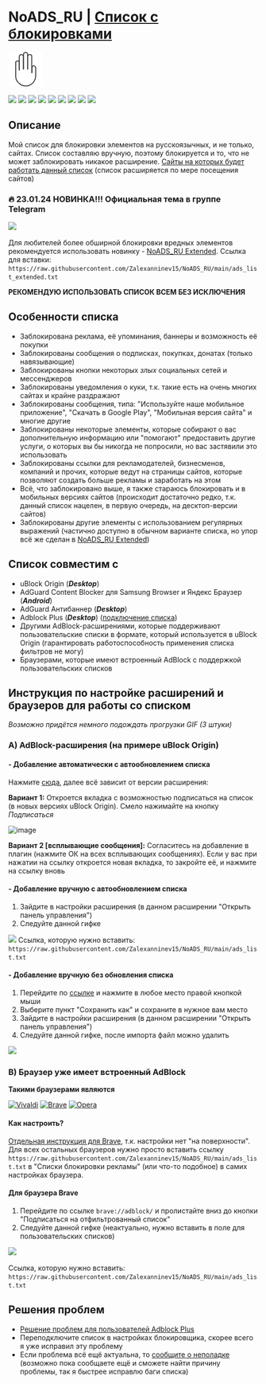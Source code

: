 # NoADS_RU | [Список с блокировками](https://raw.githubusercontent.com/Zalexanninev15/NoADS_RU/main/ads_list.txt)

<img src="./assets/Logo.png" width="70" height="70"/>

[![](https://img.shields.io/badge/platforms-AdBlocking_Extensions-F40D12.svg?logo=adblock)](https://github.com/Zalexanninev15/NoADS_RU)
[![](https://img.shields.io/github/last-commit/Zalexanninev15/NoADS_RU.svg)](https://github.com/Zalexanninev15/NoADS_RU/commits/main)
[![](https://img.shields.io/github/stars/Zalexanninev15/NoADS_RU.svg)](https://github.com/Zalexanninev15/NoADS_RU/stargazers)
[![](https://img.shields.io/github/forks/Zalexanninev15/NoADS_RU.svg)](https://github.com/Zalexanninev15/NoADS_RU/network/members)
[![](https://img.shields.io/github/issues/Zalexanninev15/NoADS_RU.svg)](https://github.com/Zalexanninev15/NoADS_RU/issues?q=is%3Aopen+is%3Aissue)
[![](https://img.shields.io/github/issues-closed/Zalexanninev15/NoADS_RU.svg)](https://github.com/Zalexanninev15/NoADS_RU/issues?q=is%3Aissue+is%3Aclosed)
[![](https://img.shields.io/badge/Topic_in_Telegram_group-26A5E4.svg?logo=telegram)](https://t.me/z15_community/123)
[![](https://img.shields.io/badge/license-MIT-blue.svg)](LICENSE)
[![](https://img.shields.io/badge/Donate-FFDD00.svg?logo=buymeacoffee&logoColor=black)](https://zalexanninev15-donate.pfm.live/)

## Описание
Мой список для блокировки элементов на русскоязычных, и не только, сайтах. Список составляю вручную, поэтому блокируется и то, что не может заблокировать никакое расширение. [Сайты на которых будет работать данный список](https://github.com/Zalexanninev15/NoADS_RU/blob/main/SITES.md) (список расширяется по мере посещения сайтов)

### 🔥 23.01.24 НОВИНКА!!! Официальная тема в группе Telegram
[![](https://img.shields.io/badge/Вступить-26A5E4.svg?logo=telegram)](https://t.me/z15_community/123)

Для любителей более обширной блокировки вредных элементов рекомендуется использовать новинку - [NoADS_RU Extended](https://raw.githubusercontent.com/Zalexanninev15/NoADS_RU/main/ads_list_extended.txt). Ссылка для вставки: ```https://raw.githubusercontent.com/Zalexanninev15/NoADS_RU/main/ads_list_extended.txt```

**РЕКОМЕНДУЮ ИСПОЛЬЗОВАТЬ СПИСОК ВСЕМ БЕЗ ИСКЛЮЧЕНИЯ**
## Особенности списка
* Заблокирована реклама, её упоминания, баннеры и возможность её покупки
* Заблокированы сообщения о подписках, покупках, донатах (только навязывающие)
* Заблокированы кнопки некоторых *злых* социальных сетей и мессенджеров
* Заблокированы уведомления о куки, т.к. такие есть на очень многих сайтах и крайне раздражают
* Заблокированы сообщения, типа: "Используйте наше мобильное приложение", "Скачать в Google Play", "Мобильная версия сайта" и многие другие
* Заблокированы некоторые элементы, которые собирают о вас дополнительную информацию или "помогают" предоставить другие услуги, о которых вы бы никогда не попросили, но вас застявили это использовать
* Заблокированы ссылки для рекламодателей, бизнесменов, компаний и прочих, которые ведут на страницы сайтов, которые позволяют создать больше рекламы и заработать на этом
* Всё, что заблокировано выше, я также стараюсь блокировать и в мобильных версиях сайтов (происходит достаточно редко, т.к. данный список нацелен, в первую очередь, на десктоп-версии сайтов)
* Заблокированы другие элементы с использованием регулярных выражений (частично доступно в обычном варианте списка, но упор всё же сделан в [NoADS_RU Extended](https://raw.githubusercontent.com/Zalexanninev15/NoADS_RU/main/ads_list_extended.txt))

## Список совместим с
* uBlock Origin (***Desktop***)
* AdGuard Content Blocker для Samsung Browser и Яндекс Браузер (***Android***)
* AdGuard Антибаннер (***Desktop***)
* Adblock Plus (***Desktop***) ([подключение списка](https://github.com/Zalexanninev15/NoADS_RU/issues/10))
* Другими AdBlock-расширениями, которые поддерживают пользовательские списки в формате, который используется в uBlock Origin (гарантировать работоспособность применения списка фильтров не могу)
* Браузерами, которые имеют встроенный AdBlock с поддержкой пользовательских списков


## Инструкция по настройке расширений и браузеров для работы со списком

*Возможно придётся немного подождать прогрузки GIF (3 штуки)*

### A) AdBlock-расширения (на примере uBlock Origin)
#### - Добавление автоматически с автообновлением списка
Нажмите [сюда](https://subscribe.adblockplus.org/?location=https://raw.githubusercontent.com/Zalexanninev15/NoADS_RU/main/ads_list.txt&title=NoADS_RU), далее всё зависит от версии расширения:

**Вариант 1:** Откроется вкладка с возможностью подписаться на список (в новых версиях uBlock Origin). Смело нажимайте на кнопку *Подписаться*

![image](https://github.com/Zalexanninev15/NoADS_RU/blob/main/assets/Subscribe-in-uBlock-Origin.png?raw=true)

**Вариант 2 [всплывающие сообщения]:** Согласитесь на добавление в плагин (нажмите ОК на всех всплывающих сообщениях). Если у вас при нажатии на ссылку откроется новая вкладка, то закройте её, и нажмите на ссылку вновь

#### - Добавление вручную с автообновлением списка
1. Зайдите в настройки расширения (в данном расширении "Открыть панель управления")
2. Следуйте данной гифке

![](https://github.com/Zalexanninev15/NoADS_RU/blob/main/assets/How-to-subscribe-in-uBlock-Origin.gif)
Ссылка, которую нужно вставить: ```https://raw.githubusercontent.com/Zalexanninev15/NoADS_RU/main/ads_list.txt```

#### - Добавление вручную без обновления списка
1. Перейдите по [ссылке](https://raw.githubusercontent.com/Zalexanninev15/NoADS_RU/main/ads_list.txt) и нажмите в любое место правой кнопкой мыши
2. Выберите пункт "Сохранить как" и сохраните в нужное вам место
3. Зайдите в настройки расширения (в данном расширении "Открыть панель управления")
4. Следуйте данной гифке, после импорта файл можно удалить

![](https://github.com/Zalexanninev15/NoADS_RU/blob/main/assets/How-to-from-file-in-uBlock-Origin.gif)

### B) Браузер уже имеет встроенный AdBlock

**Такими браузерами являются**

[![Vivaldi](https://img.shields.io/badge/Vivaldi-EF3939?style=for-the-badge&logo=Vivaldi&logoColor=white)](https://vivaldi.com/ru) [![Brave](https://img.shields.io/badge/Brave-FB542B?style=for-the-badge&logo=Brave&logoColor=white)](https://brave.com/ru/) [![Opera](https://img.shields.io/badge/Opera-FF1B2D?style=for-the-badge&logo=Opera&logoColor=white)](https://opera.com/ru)

#### Как настроить?

[Отдельная инструкция для Brave](https://github.com/Zalexanninev15/NoADS_RU#%D0%B4%D0%BB%D1%8F-%D0%B1%D1%80%D0%B0%D1%83%D0%B7%D0%B5%D1%80%D0%B0-brave), т.к. настройки нет "на поверхности". Для всех остальных браузеров нужно просто вставить ссылку ```https://raw.githubusercontent.com/Zalexanninev15/NoADS_RU/main/ads_list.txt``` в "Списки блокировки рекламы" (или что-то подобное) в самих настройках браузера. 

#### Для браузера Brave

1. Перейдите по ссылке ```brave://adblock/``` и пролистайте вниз до кнопки "Подписаться на отфильтрованный список"
2. Следуйте данной гифке (неактуально, нужно вставить в поле для пользовательских списков)

![](https://github.com/Zalexanninev15/NoADS_RU/blob/main/assets/How-to-subscribe-in-Brave.gif)

Ссылка, которую нужно вставить: ```https://raw.githubusercontent.com/Zalexanninev15/NoADS_RU/main/ads_list.txt```

## Решения проблем
* [Решение проблем для пользователей Adblock Plus](https://github.com/Zalexanninev15/NoADS_RU/issues/10#issuecomment-1595818054)
* Переподключите список в настройках блокировщика, скорее всего я уже исправил эту проблему
* Если проблема всё ещё актуальна, то [сообщите о неполадке](https://github.com/Zalexanninev15/NoADS_RU/issues/new) (возможно пока сообщаете ещё и сможете найти причину проблемы, так я быстрее исправлю баги списка)
